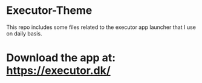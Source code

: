 ﻿# Executor-Theme
This repo includes some files related to the executor app launcher that I use on daily basis.
 #  Download the app at: https://executor.dk/
